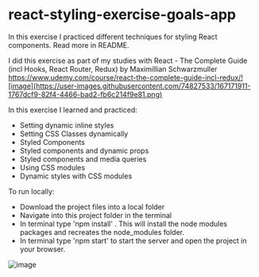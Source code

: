 # react-styling-exercise-goals-app
In this exercise I practiced different techniques for styling React components. Read more in README.

I did this exercise as part of my studies with React - The Complete Guide (incl Hooks, React Router, Redux) by Maximillian Schwarzmuller
https://www.udemy.com/course/react-the-complete-guide-incl-redux/![image](https://user-images.githubusercontent.com/74827533/167171911-1767dcf9-82f4-4466-bad2-fb6c214f9e81.png)

In this exercise I learned and practiced: 
- Setting dynamic inline styles
- Setting CSS Classes dynamically
- Styled Components
- Styled components and dynamic props
- Styled components and media queries
- Using CSS modules
- Dynamic styles with CSS modules

To run locally: 
- Download the project files into a local folder 
- Navigate into this project folder in the terminal 
- In terminal type 'npm install' . This will install the node modules packages and recreates the node_modules folder. 
- In terminal type 'npm start' to start the server and open the project in your browser.



![image](https://user-images.githubusercontent.com/74827533/176424020-94d87e57-f937-4eff-ae0d-f0039c94e8ba.png)
